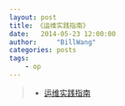 ```yaml
---
layout: post
title: 《运维实践指南》
date:   2014-05-23 12:00:00
author:     "BillWang"
categories: posts
tags:
    - op
---
```



> * [运维实践指南](https://billwang139967.gitbooks.io/op_practice_book/content/)
